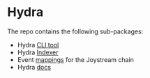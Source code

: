 # Hydra

The repo contains the following sub-packages:

* Hydra [CLI tool](substrate-query-framework/cli/)
* Hydra [Indexer](https://github.com/dzhelezov/hydra/tree/25df436e98b9b12a9fda0a021ed6a3273f0730a2/substrate-query-framework/index-builder/README.md)
* Event [mappings](joystream-query-node/) for the Joystream chain
* Hydra [docs](docs/)

